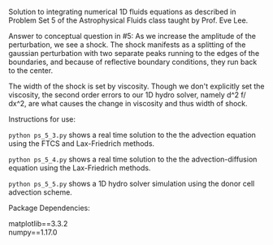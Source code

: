 Solution to integrating numerical 1D fluids equations as described in Problem Set 5 of the Astrophysical Fluids class taught by Prof. Eve Lee.

Answer to conceptual question in #5:
As we increase the amplitude of the perturbation, we see a shock. The shock manifests as a splitting of the gaussian perturbation with two separate peaks running to the edges of the boundaries, and because of reflective boundary conditions, they run back to the center. 

The width of the shock is set by viscosity. Though we don't explicitly set the viscosity, the second order errors to our 1D hydro solver, namely d^2 f/ dx^2, are what causes the change in viscosity and thus width of shock. 

Instructions for use: 

`python ps_5_3.py` shows a real time solution to the the advection equation using the FTCS and Lax-Friedrich methods.

`python ps_5_4.py` shows a real time solution to the the advection-diffusion equation using the Lax-Friedrich methods.

`python ps_5_5.py` shows a 1D hydro solver simulation using the donor cell advection scheme.


Package Dependencies:

matplotlib==3.3.2  
numpy==1.17.0 

